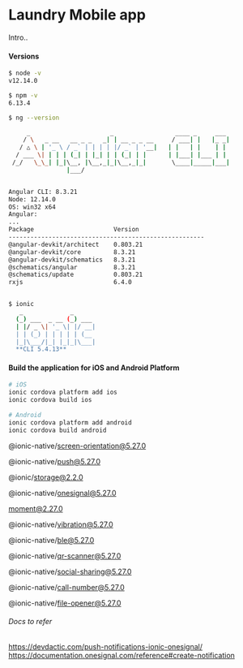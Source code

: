 # Laundry Mobile app

Intro..


#### Versions
```sh
$ node -v
v12.14.0

$ npm -v
6.13.4

$ ng --version

     _                      _                 ____ _     ___
    / \   _ __   __ _ _   _| | __ _ _ __     / ___| |   |_ _|
   / △ \ | '_ \ / _` | | | | |/ _` | '__|   | |   | |    | |
  / ___ \| | | | (_| | |_| | | (_| | |      | |___| |___ | |
 /_/   \_\_| |_|\__, |\__,_|_|\__,_|_|       \____|_____|___|
                |___/


Angular CLI: 8.3.21
Node: 12.14.0
OS: win32 x64
Angular:
...
Package                      Version
------------------------------------------------------
@angular-devkit/architect    0.803.21
@angular-devkit/core         8.3.21
@angular-devkit/schematics   8.3.21
@schematics/angular          8.3.21
@schematics/update           0.803.21
rxjs                         6.4.0


$ ionic
   _             _
  (_) ___  _ __ (_) ___
  | |/ _ \| '_ \| |/ __|
  | | (_) | | | | | (__
  |_|\___/|_| |_|_|\___| 
  **CLI 5.4.13**
```

#### Build the application for iOS and Android Platform
```sh
# iOS
ionic cordova platform add ios
ionic cordova build ios
 
# Android
ionic cordova platform add android
ionic cordova build android
```

<!-- Plugins -->

@ionic-native/screen-orientation@5.27.0

@ionic-native/push@5.27.0

 @ionic/storage@2.2.0

 @ionic-native/onesignal@5.27.0

 moment@2.27.0

 @ionic-native/vibration@5.27.0

@ionic-native/ble@5.27.0

@ionic-native/qr-scanner@5.27.0

@ionic-native/social-sharing@5.27.0

@ionic-native/call-number@5.27.0

@ionic-native/file-opener@5.27.0

<!-- end -->


###### Docs to refer
https://devdactic.com/push-notifications-ionic-onesignal/
https://documentation.onesignal.com/reference#create-notification
